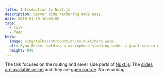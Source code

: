 ```yaml
---
title: Introduction to Nuxt.js
description: Server side rendering made easy.
date: 2019-01-29 16:00:00
tags:
  - talk
  - feed
hero:
  image: /img/talks/introduction-to-nuxt/hero.webp
  alt: Fynn Becker holding a microphone standing under a giant screen with the slides from his Nuxt.js talk.
  height: 840
---
```


The talk focuses on the routing and sever side parts of [Nuxt.js](https://nuxtjs.org). The [slides are available online](https://nuxt.talks.fynn.be) and they are [open source](https://github.com/mvsde/introduction-to-nuxt). No recording.
